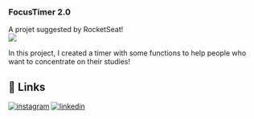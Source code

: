 ### FocusTimer 2.0

A projet suggested by RocketSeat!  
<img src="/assets/img/arquivo.gif">

In this project, I created a timer with some functions to help people who want to concentrate 
on their studies! 

## 🔗 Links
[![instagram](https://img.shields.io/badge/Instagram-E4405F?style=flat-square&logo=Instagram&logoColor=white)](https://instagram.com/kielrpl1)
[![linkedin](https://img.shields.io/badge/linkedin-0A66C2?style=for-the-badge&logo=linkedin&logoColor=white)](https://www.linkedin.com/in/ezequiel-rabello-1587002aa/)

